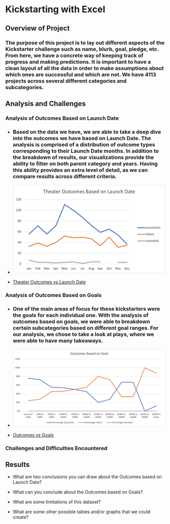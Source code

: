 # Kickstarting with Excel

## Overview of Project

### The purpose of this project is to lay out different aspects of the Kickstarter challenge such as name, blurb, goal, pledge, etc. From here, we have a concrete way of keeping track of progress and making predictions. It is important to have a clean layout of all the data in order to make assumptions about which ones are successful and which are not. We have 4113 projects across several different categories and subcategories.

## Analysis and Challenges

### Analysis of Outcomes Based on Launch Date
     
- ### Based on the data we have, we are able to take a deep dive into the outcomes we have based on Launch Date. The analysis is comprised of a distribution of outcome types corresponding to their Launch Date months. In addition to the breakdown of results, our visualizations provide the ability to filter on both parent category and years. Having this ability provides an extra level of detail, as we can compare results across different criteria.
    
- ![](https://github.com/Ctblossey/Kickstarter-analysis/blob/main/Resources/Theater_Outcomes_vs_Launch.png)
    
- [Theater Outcomes vs Launch Date](https://github.com/Ctblossey/Kickstarter-analysis/blob/main/Resources/Theater_Outcomes_vs_Launch.png)

### Analysis of Outcomes Based on Goals

- ### One of the main areas of focus for these kickstarters were the goals for each individual one. With the analysis of outcomes based on goals, we were able to breakdown certain subcategories based on different goal ranges. For our analysis, we chose to take a look at plays, where we were able to have many takeaways.

- ![](https://github.com/Ctblossey/Kickstarter-analysis/blob/main/Resources/Outcomes_vs_Goals.png)
    
- [Outcomes vs Goals](https://github.com/Ctblossey/Kickstarter-analysis/blob/main/Resources/Outcomes_vs_Goals.png)

### Challenges and Difficulties Encountered

## Results

- What are two conclusions you can draw about the Outcomes based on Launch Date?

- What can you conclude about the Outcomes based on Goals?

- What are some limitations of this dataset?

- What are some other possible tables and/or graphs that we could create?
